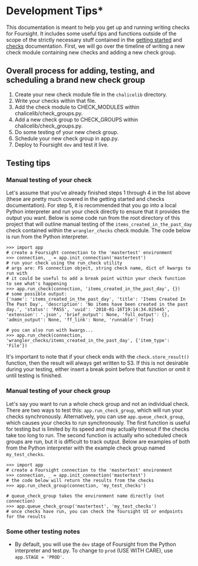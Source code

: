 # Development Tips*

This documentation is meant to help you get up and running writing checks for Foursight. It includes some useful tips and functions outside of the scope of the strictly necessary stuff contained in the [getting started](./getting_started.md) and [checks](./checks.md) documentation. First, we will go over the timeline of writing a new check module containing new checks and adding a new check group.

## Overall process for adding, testing, and scheduling a brand new check group
1. Create your new check module file in the `chalicelib` directory.
2. Write your checks within that file.
3. Add the check module to CHECK_MODULES within chalicelib/check_groups.py.
4. Add a new check group to CHECK_GROUPS within chalicelib/check_groups.py.
5. Do some testing of your new check group.
6. Schedule your new check group in app.py.
7. Deploy to Foursight `dev` and test it live.

## Testing tips

### Manual testing of your check
Let's assume that you've already finished steps 1 through 4 in the list above (these are pretty much covered in the getting started and checks documentation). For step 5, it is recommended that you go into a local Python interpreter and run your check directly to ensure that it provides the output you want. Below is some code run from the root directory of this project that will outline manual testing of the `items_created_in_the_past_day` check contained within the `wrangler_checks` check module. The code below is run from the Python interpreter.

```
>>> import app
# create a Foursight connection to the 'mastertest' environment
>>> connection, _ = app.init_connection('mastertest')
# run your check using the run_check utility
# args are: FS connection object, string check name, dict of kwargs to run with
# it could be useful to add a break point within your check function to see what's happening
>>> app.run_check(connection, 'items_created_in_the_past_day', {})
# some possible output:
{'name': 'items_created_in_the_past_day', 'title': 'Items Created In The Past Day', 'description': 'No items have been created in the past day.', 'status': 'PASS', 'uuid': '2018-01-16T19:14:34.025445', 'extension': '.json', 'brief_output': None, 'full_output': {}, 'admin_output': None, 'ff_link': None, 'runnable': True}

# you can also run with kwargs...
>>> app.run_check(connection, 'wrangler_checks/items_created_in_the_past_day', {'item_type': 'File'})
```

It's important to note that if your check ends with the `check.store_result()` function, then the result will always get written to S3. If this is not desirable during your testing, either insert a break point before that function or omit it until testing is finished.

### Manual testing of your check group
Let's say you want to run a whole check group and not an individual check. There are two ways to test this: `app.run_check_group`, which will run your checks synchronously. Alternatively, you can use `app.queue_check_group`, which causes your checks to run synchronously. The first function is useful for testing but is limited by its speed and may actually timeout if the checks take too long to run. The second function is actually who scheduled check groups are run, but it is difficult to track output. Below are examples of both from the Python interpreter with the example check group named `my_test_checks`.

```
>>> import app
# create a Foursight connection to the 'mastertest' environment
>>> connection, _ = app.init_connection('mastertest')
# the code below will return the results from the checks
>>> app.run_check_group(connection, 'my_test_checks')

# queue_check_group takes the environment name directly (not connection)
>>> app.queue_check_group('mastertest', 'my_test_checks')
# once checks have run, you can check the foursight UI or endpoints for the results
```

### Some other testing notes
* By default, you will use the `dev` stage of Foursight from the Python interpreter and test.py. To change to `prod` (USE WITH CARE), use `app.STAGE = 'PROD'`.
